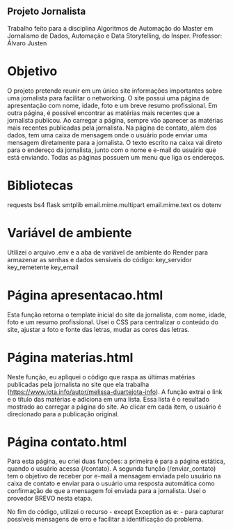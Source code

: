## Projeto Jornalista
Trabalho feito para a disciplina Algoritmos de Automação do Master em Jornalismo de Dados, Automação e Data Storytelling, do Insper. Professor: Álvaro Justen 

# Objetivo
O projeto pretende reunir em um único site informações importantes sobre uma jornalista para facilitar o networking. O site possui uma página de apresentação com nome, idade, foto e um breve resumo profissional. Em outra página, é possível encontrar as matérias mais recentes que a jornalista publicou. Ao carregar a página, sempre vão aparecer as matérias mais recentes publicadas pela jornalista. Na página de contato, além dos dados, tem uma caixa de mensagem onde o usuário pode enviar uma mensagem diretamente para a jornalista. O texto escrito na caixa vai direto para o endereço da jornalista, junto com o nome e e-mail do usuário que está enviando. Todas as páginas possuem um menu que liga os endereços. 

# Bibliotecas
requests
bs4 
flask 
smtplib
email.mime.multipart 
email.mime.text 
os
dotenv 

# Variável de ambiente 
Utilizei o arquivo .env e a aba de variável de ambiente do Render para armazenar as senhas e dados sensíveis do código: 
key_servidor
key_remetente
key_email

# Página apresentacao.html
Esta função retorna o template inicial do site da jornalista, com nome, idade, foto e um resumo profissional. Usei o CSS para centralizar o conteúdo do site, ajustar a foto e fonte das letras, mudar as cores das letras. 

# Página materias.html
Neste função, eu apliquei o código que raspa as últimas matérias publicadas pela jornalista no site que ela trabalha (https://www.jota.info/autor/melissa-duartejota-info). A função extrai o link e o título das matérias e adiciona em uma lista. Essa lista é o resultado mostrado ao carregar a página do site. Ao clicar em cada item, o usuário é direcionado para a publicação original. 

# Página contato.html
Para esta página, eu criei duas funções: a primeira é para a página estática, quando o usuário acessa (/contato). 
A segunda função (/enviar_contato) tem o objetivo de receber por e-mail a mensagem enviada pelo usuário na caixa de contato e enviar para o usuário uma resposta automática como confirmação de que a mensagem foi enviada para a jornalista. 
Usei o provedor BREVO nesta etapa. 

No fim do código, utilizei o recurso - except Exception as e: - para capturar possíveis mensagens de erro e facilitar a identificação do problema. 
